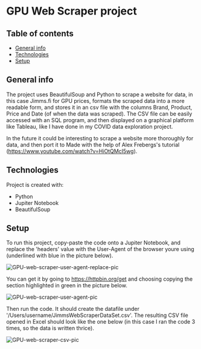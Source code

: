 # GPU Web Scraper project

## Table of contents
* [General info](#general-info)
* [Technologies](#technologies)
* [Setup](#setup)

## General info
The project uses BeautifulSoup and Python to scrape a website for data, in this case Jimms.fi for GPU prices, formats the scraped data into a more readable form, and 
stores it in an csv file with the columns Brand, Product, Price and Date (of when the data was scraped). The CSV file can be easily accessed with an SQL program, and then displayed on a graphical platform like Tableau, like I have done in 
my COVID data exploration project.

In the future it could be interesting to scrape a website more thoroughly for data, and then port it to 
Made with the help of Alex Frebergs's tutorial (https://www.youtube.com/watch?v=HiOtQMcI5wg).
	
## Technologies
Project is created with:
* Python
* Jupiter Notebook
* BeautifulSoup
	
## Setup
To run this project, copy-paste the code onto a Jupiter Notebook, and replace the 'headers' value with the User-Agent of the browser youre using (underlined with 
blue in the picture below).

![GPU-web-scraper-user-agent-replace-pic](https://user-images.githubusercontent.com/94180117/148689113-ba03b059-ed28-48dc-9afb-6f185644bb4d.png)

You can get it by going to https://httpbin.org/get and choosing copying the section highlighted in green in the picture below.

![GPU-web-scraper-user-agent-pic](https://user-images.githubusercontent.com/94180117/148688979-c5c2ea82-d1ae-421f-b600-4bc288b6610c.png)


Then run the code. It should create the datafile under '/Users/username/JimmsWebScraperDataSet.csv'.
The resulting CSV file opened in Excel should look like the one below (in this case I ran the code 3 times, so the data is written thrice).

![GPU-web-scraper-csv-pic](https://user-images.githubusercontent.com/94180117/148688639-5275df77-71b6-4dd4-9ada-4ab0910aaeb7.png)
